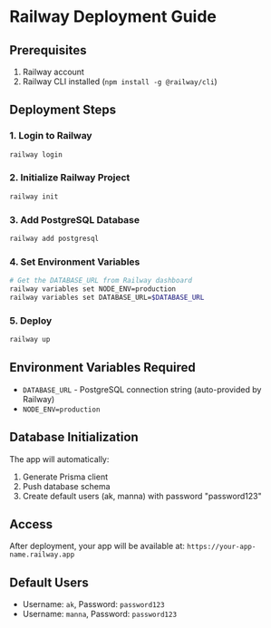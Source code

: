 # Railway Deployment Guide

## Prerequisites
1. Railway account
2. Railway CLI installed (`npm install -g @railway/cli`)

## Deployment Steps

### 1. Login to Railway
```bash
railway login
```

### 2. Initialize Railway Project
```bash
railway init
```

### 3. Add PostgreSQL Database
```bash
railway add postgresql
```

### 4. Set Environment Variables
```bash
# Get the DATABASE_URL from Railway dashboard
railway variables set NODE_ENV=production
railway variables set DATABASE_URL=$DATABASE_URL
```

### 5. Deploy
```bash
railway up
```

## Environment Variables Required
- `DATABASE_URL` - PostgreSQL connection string (auto-provided by Railway)
- `NODE_ENV=production`

## Database Initialization
The app will automatically:
1. Generate Prisma client
2. Push database schema
3. Create default users (ak, manna) with password "password123"

## Access
After deployment, your app will be available at:
`https://your-app-name.railway.app`

## Default Users
- Username: `ak`, Password: `password123`
- Username: `manna`, Password: `password123`
